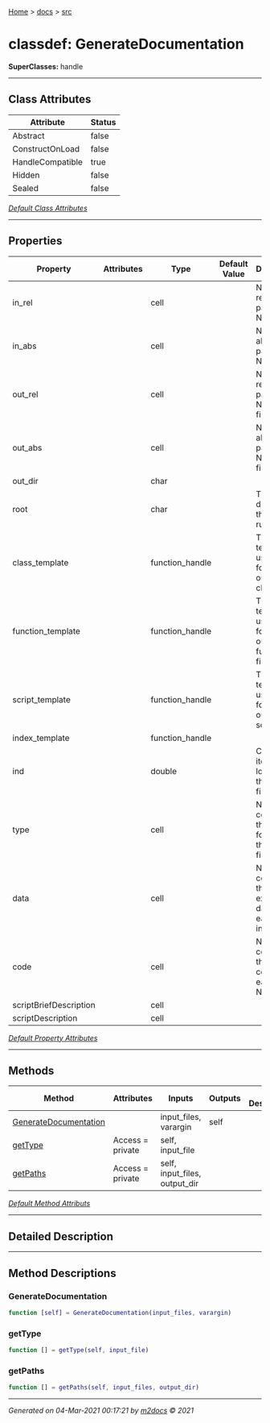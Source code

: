 [Home](../index.md) > [docs](../docs_index.md) > [src](src_index.md)  


# classdef: GenerateDocumentation

**SuperClasses:** handle



 ***

## Class Attributes

| Attribute         | Status   | 
| ----------------- | -------- | 
| Abstract | false | 
| ConstructOnLoad | false | 
| HandleCompatible | true | 
| Hidden | false | 
| Sealed | false | 


[*Default Class Attributes*](https://www.mathworks.com/help/matlab/matlab_oop/class-attributes.html)

 ***

## Properties

| Property | Attributes  | Type | Default Value | Description |
| -------- | ----------- | ---- | ------------- | ----------- |
| in_rel |   | cell |  | Nx1 relative paths to all N input files |
| in_abs |   | cell |  | Nx1 absolute paths to all N input files |
| out_rel |   | cell |  | Nx1 relative paths to all N output files |
| out_abs |   | cell |  | Nx1 absolute paths to all N output files |
| out_dir |   | char |  |  |
| root |   | char |  | The root directory this was run from |
| class_template |   | function_handle |  | The template used to format outputs for class files |
| function_template |   | function_handle |  | The template used to format outputs for function files |
| script_template |   | function_handle |  | The template used to format outputs for script files |
| index_template |   | function_handle |  |  |
| ind |   | double |  | Current itertaion for looping through all files |
| type |   | cell |  | Nx1 array containing the types for each of the N input files |
| data |   | cell |  | Nx1 array containing the extracted data from each N input files |
| code |   | cell |  | Nx1 array containing the source code for each of the N input files |
| scriptBriefDescription |   | cell |  |  |
| scriptDescription |   | cell |  |  |

[*Default Property Attributes*](https://www.mathworks.com/help/matlab/matlab_oop/property-attributes.html)

 ***

## Methods

| Method | Attributes | Inputs | Outputs | Brief Description |
| ------ | ---------- | ------ | ------- | ----------------- |
| [GenerateDocumentation](#generatedocumentation) |   | input_files, varargin | self |  |
| [getType](#gettype) | Access = private | self, input_file |  |  |
| [getPaths](#getpaths) | Access = private | self, input_files, output_dir |  |  |


[*Default Method Attributs*](https://www.mathworks.com/help/matlab/matlab_oop/method-attributes.html)

 ***

## Detailed Description



 ***

## Method Descriptions

### GenerateDocumentation

```matlab
function [self] = GenerateDocumentation(input_files, varargin)
```

### getType

```matlab
function [] = getType(self, input_file)
```

### getPaths

```matlab
function [] = getPaths(self, input_files, output_dir)
```




***

*Generated on 04-Mar-2021 00:17:21 by [m2docs](https://github.com/crgnam-research/m2docs) © 2021*
